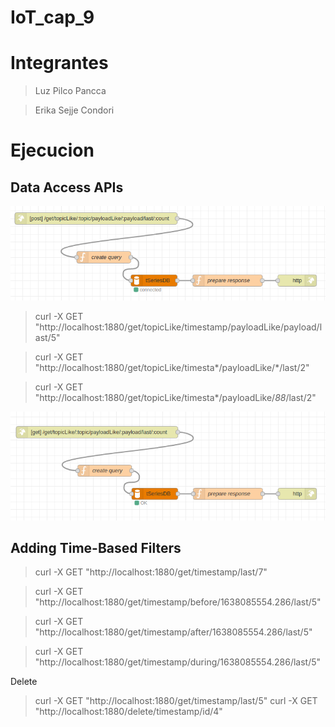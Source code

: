 # IoT_cap_9
# Integrantes
> Luz Pilco Pancca 

> Erika Sejje Condori

# Ejecucion

## Data Access APIs
![Data Access APIs](https://github.com/esejjec/IoT_Cap9/blob/main/img/figure10.png?raw=true)

> curl -X GET "http://localhost:1880/get/topicLike/timestamp/payloadLike/payload/last/5"

> curl -X GET "http://localhost:1880/get/topicLike/timesta*/payloadLike/*/last/2"

> curl -X GET "http://localhost:1880/get/topicLike/timesta*/payloadLike/*88*/last/2"


![Data Access APIs](https://github.com/esejjec/IoT_Cap9/blob/main/img/figure11.png?raw=true)

## Adding Time-Based Filters

> curl -X GET "http://localhost:1880/get/timestamp/last/7"

> curl -X GET "http://localhost:1880/get/timestamp/before/1638085554.286/last/5"

> curl -X GET "http://localhost:1880/get/timestamp/after/1638085554.286/last/5"

> curl -X GET "http://localhost:1880/get/timestamp/during/1638085554.286/last/5"

Delete

> curl -X GET "http://localhost:1880/get/timestamp/last/5"
> curl -X GET "http://localhost:1880/delete/timestamp/id/4"
